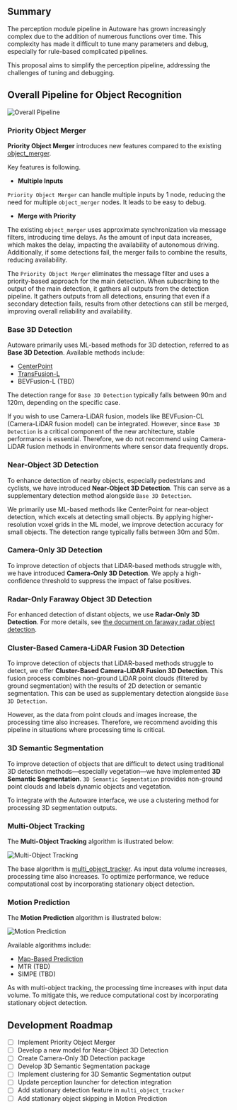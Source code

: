 ## Summary

The perception module pipeline in Autoware has grown increasingly complex due to the addition of numerous functions over time.
This complexity has made it difficult to tune many parameters and debug, especially for rule-based complicated pipelines.

This proposal aims to simplify the perception pipeline, addressing the challenges of tuning and debugging.

## Overall Pipeline for Object Recognition

![Overall Pipeline](fig/new_autoware_design.drawio.svg)

### Priority Object Merger

**Priority Object Merger** introduces new features compared to the existing [object_merger](https://github.com/autowarefoundation/autoware.universe/tree/main/perception/autoware_object_merger).

Key features is following.

- **Multiple Inputs**

`Priority Object Merger` can handle multiple inputs by 1 node, reducing the need for multiple `object_merger` nodes.
It leads to be easy to debug.

- **Merge with Priority**

The existing `object_merger` uses approximate synchronization via message filters, introducing time delays.
As the amount of input data increases, which makes the delay, impacting the availability of autonomous driving.
Additionally, if some detections fail, the merger fails to combine the results, reducing availability.

The `Priority Object Merger` eliminates the message filter and uses a priority-based approach for the main detection.
When subscribing to the output of the main detection, it gathers all outputs from the detection pipeline.
It gathers outputs from all detections, ensuring that even if a secondary detection fails, results from other detections can still be merged, improving overall reliability and availability.

### Base 3D Detection

Autoware primarily uses ML-based methods for 3D detection, referred to as **Base 3D Detection**.
Available methods include:

- [CenterPoint](https://github.com/autowarefoundation/autoware.universe/tree/main/perception/autoware_lidar_centerpoint)
- [TransFusion-L](https://github.com/autowarefoundation/autoware.universe/tree/main/perception/autoware_lidar_transfusion)
- BEVFusion-L (TBD)

The detection range for `Base 3D Detection` typically falls between 90m and 120m, depending on the specific case.

If you wish to use Camera-LiDAR fusion, models like BEVFusion-CL (Camera-LiDAR fusion model) can be integrated.
However, since `Base 3D Detection` is a critical component of the new architecture, stable performance is essential.
Therefore, we do not recommend using Camera-LiDAR fusion methods in environments where sensor data frequently drops.

### Near-Object 3D Detection

To enhance detection of nearby objects, especially pedestrians and cyclists, we have introduced **Near-Object 3D Detection**.
This can serve as a supplementary detection method alongside `Base 3D Detection`.

We primarily use ML-based methods like CenterPoint for near-object detection, which excels at detecting small objects.
By applying higher-resolution voxel grids in the ML model, we improve detection accuracy for small objects.
The detection range typically falls between 30m and 50m.

### Camera-Only 3D Detection

To improve detection of objects that LiDAR-based methods struggle with, we have introduced **Camera-Only 3D Detection**.
We apply a high-confidence threshold to suppress the impact of false positives.

### Radar-Only Faraway Object 3D Detection

For enhanced detection of distant objects, we use **Radar-Only 3D Detection**.
For more details, see [the document on faraway radar object detection](https://github.com/autowarefoundation/autoware-documentation/blob/main/docs/design/autoware-architecture/perception/reference-implementations/radar-based-3d-detector/faraway-object-detection.md).

### Cluster-Based Camera-LiDAR Fusion 3D Detection

To improve detection of objects that LiDAR-based methods struggle to detect, we offer **Cluster-Based Camera-LiDAR Fusion 3D Detection**.
This fusion process combines non-ground LiDAR point clouds (filtered by ground segmentation) with the results of 2D detection or semantic segmentation.
This can be used as supplementary detection alongside `Base 3D Detection`.

However, as the data from point clouds and images increase, the processing time also increases.
Therefore, we recommend avoiding this pipeline in situations where processing time is critical.

### 3D Semantic Segmentation

To improve detection of objects that are difficult to detect using traditional 3D detection methods—especially vegetation—we have implemented **3D Semantic Segmentation**.
`3D Semantic Segmentation` provides non-ground point clouds and labels dynamic objects and vegetation.

To integrate with the Autoware interface, we use a clustering method for processing 3D segmentation outputs.

### Multi-Object Tracking

The **Multi-Object Tracking** algorithm is illustrated below:

![Multi-Object Tracking](fig/multi_object_tracking.drawio.svg)

The base algorithm is [multi_object_tracker](https://github.com/autowarefoundation/autoware.universe/tree/main/perception/autoware_multi_object_tracker).
As input data volume increases, processing time also increases.
To optimize performance, we reduce computational cost by incorporating stationary object detection.

### Motion Prediction

The **Motion Prediction** algorithm is illustrated below:

![Motion Prediction](fig/motion_prediction.drawio.svg)

Available algorithms include:

- [Map-Based Prediction](https://github.com/autowarefoundation/autoware.universe/tree/main/perception/autoware_map_based_prediction)
- MTR (TBD)
- SIMPE (TBD)

As with multi-object tracking, the processing time increases with input data volume.
To mitigate this, we reduce computational cost by incorporating stationary object detection.

## Development Roadmap

- [ ] Implement Priority Object Merger
- [ ] Develop a new model for Near-Object 3D Detection
- [ ] Create Camera-Only 3D Detection package
- [ ] Develop 3D Semantic Segmentation package
- [ ] Implement clustering for 3D Semantic Segmentation output
- [ ] Update perception launcher for detection integration
- [ ] Add stationary detection feature in `multi_object_tracker`
- [ ] Add stationary object skipping in Motion Prediction
